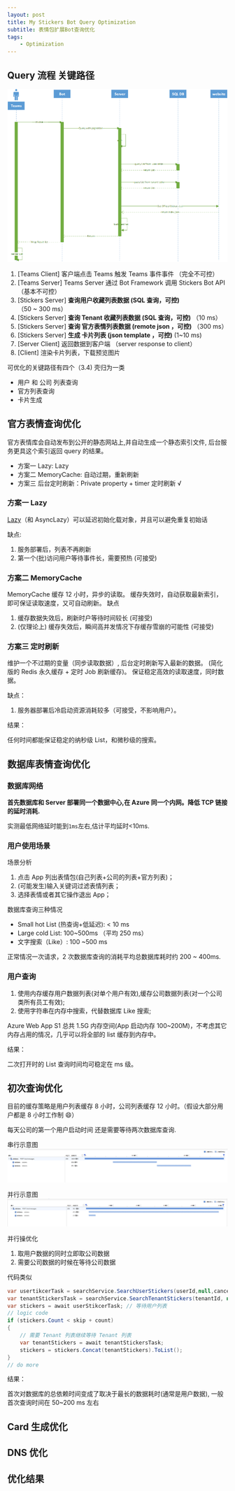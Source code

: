 ```yaml
---
layout: post
title: My Stickers Bot Query Optimization
subtitle: 表情包扩展Bot查询优化
tags:
    - Optimization
---
```


## Query 流程 关键路径

![call flow](/assets/img/my-stickers-bot-query-optimization/stickers-bot-query.png)

1. [Teams Client] 客户端点击 Teams 触发 Teams 事件事件 （完全不可控）
2. [Teams Server] Teams Server 通过 Bot Framework 调用 Stickers Bot API （基本不可控）
3. [Stickers Server] **查询用户收藏列表数据 (SQL 查询，可控)** （50 ~ 300 ms）
4. [Stickers Server] **查询 Tenant 收藏列表数据 (SQL 查询，可控)** （10 ms）
5. [Stickers Server] **查询 官方表情列表数据 (remote json ，可控)** （300 ms）
6. [Stickers Server] **生成 卡片列表 (json template ，可控)** (1~10 ms)
7. [Server Client] 返回数据到客户端 （server response to client）
8. [Client] 渲染卡片列表，下载预览图片

可优化的关键路径有四个（3.4) 壳归为一类

-   用户 和 公司 列表查询
-   官方列表查询
-   卡片生成

## 官方表情查询优化

官方表情库会自动发布到公开的静态网站上,并自动生成一个静态索引文件, 后台服务更具这个索引返回 query 的结果。

-   方案一 Lazy: Lazy
-   方案二 MemoryCache: 自动过期，重新刷新
-   方案三 后台定时刷新：Private property + timer 定时刷新 √

### 方案一 Lazy

[Lazy](https://learn.microsoft.com/en-us/dotnet/api/system.lazy-1?view=net-6.0)（和 AsyncLazy）可以延迟初始化载对象，并且可以避免重复初始话

缺点:

1. 服务部署后，列表不再刷新
2. 第一个(批)访问用户等待事件长，需要预热 (可接受)

### 方案二 MemoryCache

MemoryCache 缓存 12 小时，异步的读取。 缓存失效时，自动获取最新索引，即可保证读取速度，又可自动刷新。
缺点

1. 缓存数据失效后，刷新时户等待时间较长 (可接受)
2. (仅理论上) 缓存失效后，瞬间高并发情况下存缓存雪崩的可能性 (可接受)

### 方案三 定时刷新

维护一个不过期的变量（同步读取数据）, 后台定时刷新写入最新的数据。 (简化版的 Redis 永久缓存 + 定时 Job 刷新缓存)。
保证稳定高效的读取速度，同时数据。

缺点：

1. 服务器部署后冷启动资源消耗较多（可接受，不影响用户）。

结果：

任何时间都能保证稳定的纳秒级 List，和微秒级的搜索。

## 数据库表情查询优化

### 数据库网络

**首先数据库和 Server 部署同一个数据中心,在 Azure 同一个内网。降低 TCP 链接的延时消耗.**

实测最低网络延时能到`1ms`左右,估计平均延时<10ms.

### 用户使用场景

场景分析

1. 点击 App 列出表情包(自己列表+公司的列表+官方列表)；
2. (可能发生)输入关键词过滤表情列表；
3. 选择表情或者其它操作退出 App；

数据库查询三种情况

-   Small hot List (热查询+低延迟): < 10 ms
-   Large cold List: 100~500ms （平均 250 ms）
-   文字搜索（Like）: 100 ~500 ms

正常情况一次请求，2 次数据库查询的消耗平均总数据库耗时约 200 ~ 400ms.

### 用户查询

1. 使用内存缓存用户数据列表(对单个用户有效),缓存公司数据列表(对一个公司类所有员工有效);
2. 使用字符串在内存中搜索，代替数据库 Like 搜索;

Azure Web App S1 总共 1.5G 内存空间(App 启动内存 100~200M)，不考虑其它内存占用的情况，几乎可以将全部的 list 缓存到内存中。

结果：

二次打开时的 List 查询时间均可稳定在 ms 级。

## 初次查询优化

目前的缓存策略是用户列表缓存 8 小时，公司列表缓存 12 小时。（假设大部分用户都是 8 小时工作制 😄）

每天公司的第一个用户启动时间 还是需要等待两次数据库查询.

串行示意图
![serial query](/assets/img/my-stickers-bot-query-optimization/first-serial-query.png)

并行示意图
![parallel query](/assets/img/my-stickers-bot-query-optimization/first-parallel-query.png)

并行操优化

1. 取用户数据的同时立即取公司数据
2. 需要公司数据的时候在等待公司数据

代码类似

```cs
var usertikcerTask = searchService.SearchUserStickers(userId,null,cancellationToken);
var tenantStickersTask = searchService.SearchTenantStickers(tenantId, null, cancellationToken);
var stickers = await userStikcerTask; // 等待用户列表
// logic code
if (stickers.Count < skip + count)
{
    // 需要 Tenant 列表继续等待 Tenant 列表
    var tenantStickers = await tenantStickersTask;
    stickers = stickers.Concat(tenantStickers).ToList();
}
// do more
```

结果：

首次对数据库的总依赖时间变成了取决于最长的数据耗时(通常是用户数据), 一般首次查询时间在 50~200 ms 左右

## Card 生成优化

## DNS 优化

## 优化结果
